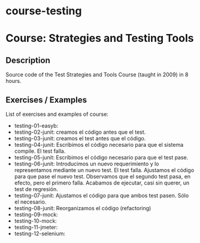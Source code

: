 # course-testing

# Course: Strategies and Testing Tools

## Description

Source code of the Test Strategies and Tools Course (taught in 2009) in 8 hours.

## Exercises / Examples

List of exercises and examples of course:

- testing-01-easyb:
- testing-02-junit: creamos el código antes que el test.
- testing-03-junit: creamos el test antes que el código.
- testing-04-junit: Escribimos el código necesario para que el sistema compile. El test falla.
- testing-05-junit: Escribimos el código necesario para que el test pase.
- testing-06-junit: Introducimos un nuevo requerimiento y lo representamos mediante un nuevo test. El test falla. Ajustamos el código para que pase el nuevo test. Observamos que el segundo test pasa, en efecto, pero el primero falla. Acabamos de ejecutar, casi sin querer, un test de regresión.
- testing-07-junit: Ajustamos el código para que ambos test pasen. Sólo el necesario.
- testing-08-junit: Reorganizamos el código (refactoring)
- testing-09-mock:
- testing-10-mock:
- testing-11-jmeter:
- testing-12-selenium:
